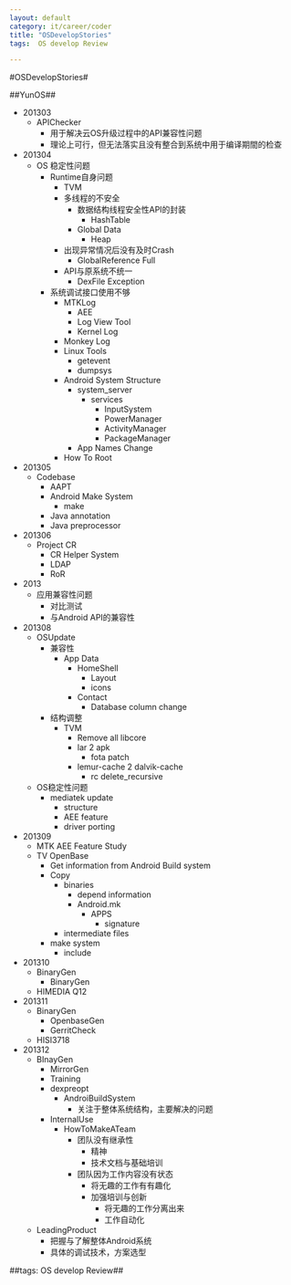 ```yaml
---
layout: default
category: it/career/coder
title: "OSDevelopStories"
tags:  OS develop Review

---
```

#OSDevelopStories#



##YunOS##
* 201303
  * APIChecker
    * 用于解决云OS升级过程中的API兼容性问题
    * 理论上可行，但无法落实且没有整合到系统中用于编译期間的检查
* 201304
  * OS 稳定性问题
    * Runtime自身问题
      * TVM
      * 多线程的不安全
        * 数据结构线程安全性API的封装
          * HashTable
        * Global Data
          * Heap
      * 出现异常情况后没有及时Crash
        * GlobalReference Full
      * API与原系统不统一
        * DexFile Exception
    * 系统调试接口使用不够
      * MTKLog
        * AEE
        * Log View Tool
        * Kernel Log
      * Monkey Log
      * Linux Tools
        * getevent
        * dumpsys
      * Android System Structure
        * system_server
          * services
            * InputSystem
            * PowerManager
            * ActivityManager
            * PackageManager
        * App Names Change
      * How To Root
* 201305
  * Codebase
    * AAPT
    * Android Make System
      * make
    * Java annotation
    * Java preprocessor
* 201306
  * Project CR
    * CR Helper System
    * LDAP
    * RoR
* 2013
  * 应用兼容性问题
    * 对比测试
    * 与Android API的兼容性
* 201308
  * OSUpdate
    * 兼容性
      * App Data
        * HomeShell
          * Layout
          * icons
        * Contact
          * Database column change
    * 结构调整
      * TVM
        * Remove all libcore
        * lar 2 apk
          * fota patch
        * lemur-cache 2 dalvik-cache
          * rc delete_recursive
  * OS稳定性问题
    * mediatek update
      * structure
      * AEE feature
      * driver porting
* 201309
  * MTK AEE Feature Study
  * TV OpenBase
    * Get information from Android Build system
    * Copy
      * binaries
        * depend information
        * Android.mk
          * APPS
            * signature
      * intermediate files
    * make system
      * include
* 201310
  * BinaryGen
    * BinaryGen
  * HIMEDIA Q12
* 201311
  * BinaryGen
    * OpenbaseGen
    * GerritCheck
  * HISI3718
* 201312
  * BInayGen
    * MirrorGen
    * Training
    * dexpreopt
      * AndroiBuildSystem
        * 关注于整体系统结构，主要解决的问题
    * InternalUse
      * HowToMakeATeam
        * 团队没有继承性
          * 精神
          * 技术文档与基础培训
        * 团队因为工作内容没有状态
          * 将无趣的工作有有趣化
          * 加强培训与创新
            * 将无趣的工作分离出来
            * 工作自动化
  * LeadingProduct
    * 把握与了解整体Android系统
    * 具体的调试技术，方案选型



##tags: OS develop Review##

